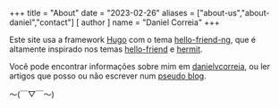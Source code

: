 +++
title = "About"
date = "2023-02-26"
aliases = ["about-us","about-daniel","contact"]
[ author ]
  name = "Daniel Correia"
+++

Este site usa a framework [Hugo](https://github.com/gohugoio/hugo) com o tema [hello-friend-ng](https://github.com/rhazdon/hugo-theme-hello-friend-ng/), que é altamente inspirado nos temas [hello-friend](https://github.com/panr/hugo-theme-hello-friend) e [hermit](https://github.com/Track3/hermit).

Você pode encontrar informações sobre mim em [danielvcorreia](https://danielvcorreia.github.io/), ou ler artigos que posso ou não escrever num [pseudo blog](https://danielvcorreia.github.io/posts/).

〜(￣▽￣〜)
